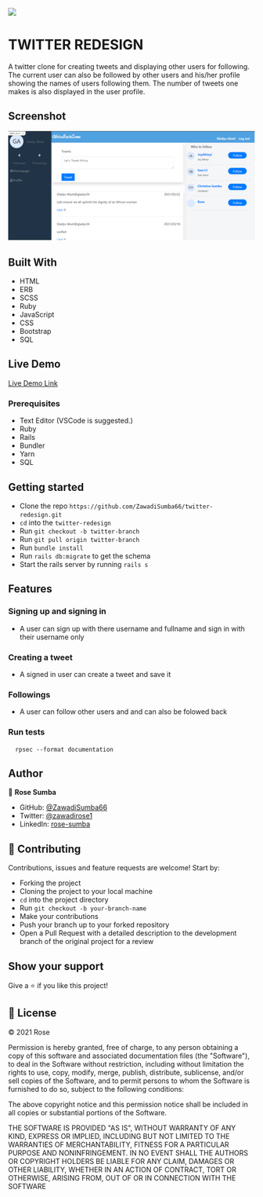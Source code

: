 ![](https://img.shields.io/badge/Microverse-blueviolet)

# TWITTER REDESIGN
A twitter clone for creating tweets and displaying other users for following. The current user can also be followed by other users and his/her profile showing the names of users following them.
The number of tweets one makes is also displayed in the user profile.

## Screenshot
![Rails Capstone](./app/assets/images/Screenshot.png)

## Built With

- HTML
- ERB
- SCSS
- Ruby
- JavaScript
- CSS
- Bootstrap
- SQL

## Live Demo

[Live Demo Link](https://stormy-atoll-29679.herokuapp.com/)

### Prerequisites

 - Text Editor (VSCode is suggested.)
 - Ruby
 - Rails
 - Bundler
 - Yarn
 - SQL

## Getting started

- Clone the repo `https://github.com/ZawadiSumba66/twitter-redesign.git`
- `cd` into the `twitter-redesign`
- Run `git checkout -b twitter-branch`
- Run `git pull origin twitter-branch`
- Run `bundle install`
- Run `rails db:migrate` to get the schema
- Start the rails server by running
```rails s```

## Features

### Signing up and signing in
- A user can sign up with there username and fullname and sign in with their username only

### Creating a tweet

- A signed in user can create a tweet and save it

### Followings

- A user can follow other users and and can also be folowed back

### Run tests

```
  rpsec --format documentation
```
## Author

👤 **Rose Sumba**

- GitHub: [@ZawadiSumba66](https://github.com/ZawadiSumba66)
- Twitter: [@zawadirose1](https://twitter.com/zawadirose1)
- LinkedIn: [rose-sumba](https://www.linkedin.com/in/rosesumba/)



## 🤝 Contributing

Contributions, issues and feature requests are welcome! Start by:

- Forking the project
- Cloning the project to your local machine
- `cd` into the project directory
- Run `git checkout -b your-branch-name`
- Make your contributions
- Push your branch up to your forked repository
- Open a Pull Request with a detailed description to the development branch of the original project for a review

## Show your support

Give a ⭐️ if you like this project!

## 📝 License

&copy; 2021 Rose

Permission is hereby granted, free of charge, to any person obtaining a copy
of this software and associated documentation files (the "Software"), to deal
in the Software without restriction, including without limitation the rights
to use, copy, modify, merge, publish, distribute, sublicense, and/or sell
copies of the Software, and to permit persons to whom the Software is
furnished to do so, subject to the following conditions:

The above copyright notice and this permission notice shall be included in all
copies or substantial portions of the Software.

THE SOFTWARE IS PROVIDED "AS IS", WITHOUT WARRANTY OF ANY KIND, EXPRESS OR
IMPLIED, INCLUDING BUT NOT LIMITED TO THE WARRANTIES OF MERCHANTABILITY,
FITNESS FOR A PARTICULAR PURPOSE AND NONINFRINGEMENT. IN NO EVENT SHALL THE
AUTHORS OR COPYRIGHT HOLDERS BE LIABLE FOR ANY CLAIM, DAMAGES OR OTHER
LIABILITY, WHETHER IN AN ACTION OF CONTRACT, TORT OR OTHERWISE, ARISING FROM,
OUT OF OR IN CONNECTION WITH THE SOFTWARE
